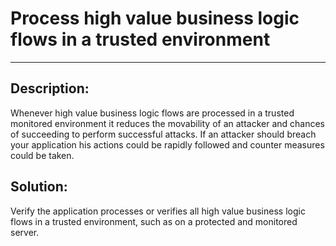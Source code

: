 # Process high value business logic flows in a trusted environment
-------

## Description:

Whenever high value business logic flows are processed in a trusted monitored environment
it reduces the movability of an attacker and chances of succeeding to
perform successful attacks. If an attacker should breach your application his actions
could be rapidly followed and counter measures could be taken.


## Solution:

Verify the application processes or verifies all high value business logic flows in a
trusted environment, such as on a protected and monitored server.
